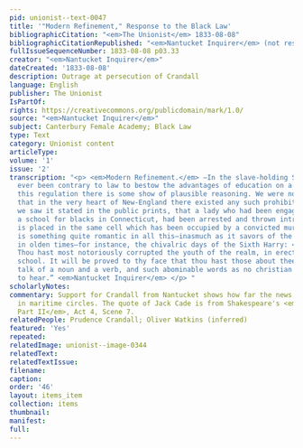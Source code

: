 ```yaml
---
pid: unionist--text-0047
title: '"Modern Refinement," Response to the Black Law'
bibliographicCitation: "<em>The Unionist</em> 1833-08-08"
bibliographicCitationRepublished: "<em>Nantucket Inquirer</em> (not researched)"
fullIssueSequenceNumber: 1833-08-08 p03.33
creator: "<em>Nantucket Inquirer</em>"
dateCreated: '1833-08-08'
description: Outrage at persecution of Crandall
language: English
publisher: The Unionist
IsPartOf: 
rights: https://creativecommons.org/publicdomain/mark/1.0/
source: "<em>Nantucket Inquirer</em>"
subject: Canterbury Female Academy; Black Law
type: Text
category: Unionist content
articleType: 
volume: '1'
issue: '2'
transcription: "<p> <em>Modern Refinement.</em> —In the slave-holding States it has
  ever been contrary to law to bestow the advantages of education on a negro. For
  this regulation there is some show of plausible reasoning. We were not aware, however,
  that in the very heart of New-England there existed any such prohibition, until
  we saw it stated in the public prints, that a lady who had been engaged in keeping
  a school for blacks in Connecticut, had been arrested and thrown intro prison. She
  is placed in the same cell which has been occupied by a convicted murderer! There
  is something quite romantic in all this—inasmuch as it savors of the notions held
  in olden times—for instance, the chivalric days of the Sixth Harry: </p> <p> <em>Cade.</em>
  Thou hast most notoriously corrupted the youth of the realm, in erecting a grammar
  school. It will be proved to thy face that thou hast those about thee, that usually
  talk of a noun and a verb, and such abominable words as no christian can endure
  to hear.” <em>Nantucket Inquirer</em> </p> "
scholarlyNotes: 
commentary: Support for Crandall from Nantucket shows how far the news could travel
  in maritime circles. The quote of Jack Cade is from Shakespeare's <em>Henry VI,
  Part II</em>, Act 4, Scene 7.
relatedPeople: Prudence Crandall; Oliver Watkins (inferred)
featured: 'Yes'
repeated: 
relatedImage: unionist--image-0344
relatedText: 
relatedTextIssue: 
filename: 
caption: 
order: '46'
layout: items_item
collection: items
thumbnail: 
manifest: 
full: 
---
```

